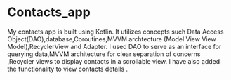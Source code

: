# Contacts_app
My contacts app is built using Kotlin. It utilizes concepts such Data Access Object(DAO),database,Coroutines,MVVM archtecture (Model View View Model),RecyclerView and Adapter.
I used DAO to serve as an interface for querying data,MVVM architecture for clear separation of concerns ,Recycler views to display contacts in a scrollable view.
I have also added the functionality to view contacts details .
